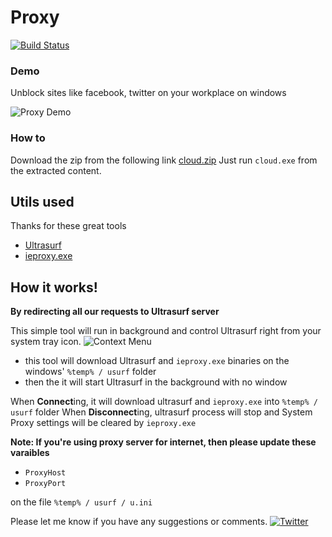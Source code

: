 # Proxy

[![Build Status](https://travis-ci.org/bharathibh/proxy.svg?branch=master)](https://travis-ci.org/bharathibh/proxy)
### Demo
Unblock sites like facebook, twitter on your workplace on windows

![Proxy Demo](https://media.giphy.com/media/VGna5NWkXPa78SuqAX/giphy.gif 'Preview')

### How to
Download the zip from the following link
[cloud.zip](https://github.com/bharathibh/proxy/raw/master/cloud.zip)
Just run `cloud.exe` from the extracted content.

## Utils used
Thanks for these great tools
  - [Ultrasurf](https://ultrasurf.us/)
  - [ieproxy.exe](https://github.com/DanStevens/ieproxy)

## How it works!

**By redirecting all our requests to Ultrasurf server**

This simple tool will run in background and control Ultrasurf right from your system tray icon.
![Context Menu](https://i.ibb.co/f05gpBJ/context.png 'Context Menu')

  - this tool will download Ultrasurf and `ieproxy.exe` binaries on the windows' `%temp% / usurf` folder
  - then the it will start Ultrasurf in the background with no window
 
When **Connect**ing, it will download ultrasurf and `ieproxy.exe` into `%temp% / usurf` folder
When **Disconnect**ing, ultrasurf process will stop and System Proxy settings will be cleared by `ieproxy.exe`

**Note: If you're using proxy server for internet, then please update these varaibles**
- `ProxyHost`
- `ProxyPort`

on the file `%temp% / usurf / u.ini`

Please let me know if you have any suggestions or comments.
[![Twitter](http://i.imgur.com/tXSoThF.png)](https://twitter.com/bharathi_bh)
